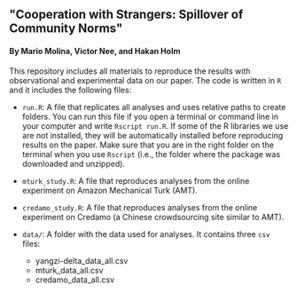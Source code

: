 ## "Cooperation with Strangers: Spillover of Community Norms"
#### By Mario Molina, Victor Nee, and Hakan Holm

This repository includes all materials to reproduce the results with observational and experimental data on our paper. The code is written in `R` and it includes the following files:

- `run.R`: A file that replicates all analyses and uses relative paths to create folders. You can run this file if you open a terminal or command line in your computer and write `Rscript run.R`. If some of the R libraries we use are not installed, they will be automatically installed before reproducing results on the paper. Make sure that you are in the right folder on the terminal when you use `Rscript` (i.e., the folder where the package was downloaded and unzipped).

- `mturk_study.R`: A file that reproduces analyses from the online experiment on Amazon Mechanical Turk (AMT).

- `credamo_study.R`: A file that reproduces analyses from the online experiment on Credamo (a Chinese crowdsourcing site similar to AMT).

- `data/`: A folder with the data used for analyses. It contains three `csv` files:
   * yangzi-delta_data_all.csv
   * mturk_data_all.csv
   * credamo_data_all.csv
